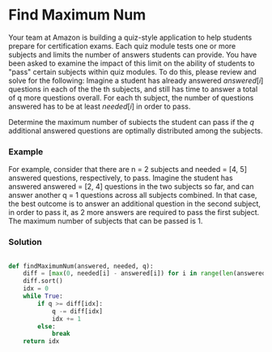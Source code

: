 # Find Maximum Num
Your team at Amazon is building a quiz-style application to help students prepare for certification exams. Each quiz module tests one or more subjects and limits the number of answers students can provide. You have been asked to examine the impact of this limit on the ability of students to "pass" certain subjects within quiz modules. To do this, please review and solve for the following: Imagine a student has already answered $answered[i]$ questions in each of the the th subjects, and still has time to answer a total of q more questions overall. For each th subject, the number of questions answered has to be at least $needed[i]$ in order to pass.

Determine the maximum number of subiects the student can pass if the $q$ additional answered questions are optimally distributed among the subjects.

### Example
For example, consider that there are n = 2
subjects and needed = [4, 5] answered questions,
respectively, to pass. Imagine the student has
answered answered = [2, 4] questions in the two
subjects so far, and can answer another q = 1 questions across all subjects combined. In that case, the best outcome is to answer an additional question in the second subject, in order to pass it, as 2 more answers are required to pass the first subject. The maximum number of subjects that can be passed is 1.

### Solution
```python

def findMaximumNum(answered, needed, q):
    diff = [max(0, needed[i] - answered[i]) for i in range(len(answered))]
    diff.sort()
    idx = 0
    while True:
        if q >= diff[idx]:
            q -= diff[idx]
            idx += 1
        else:
            break
    return idx
```